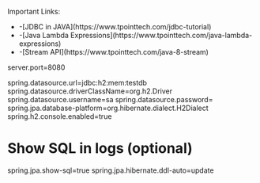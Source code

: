 

Important Links:
<ul>
<li>-[JDBC in JAVA](https://www.tpointtech.com/jdbc-tutorial)</li>
<li>-[Java Lambda Expressions](https://www.tpointtech.com/java-lambda-expressions)</li>
<li>-[Stream API](https://www.tpointtech.com/java-8-stream)</li>
</ul>




server.port=8080

spring.datasource.url=jdbc:h2:mem:testdb
spring.datasource.driverClassName=org.h2.Driver
spring.datasource.username=sa
spring.datasource.password=
spring.jpa.database-platform=org.hibernate.dialect.H2Dialect
spring.h2.console.enabled=true


# Show SQL in logs (optional)
spring.jpa.show-sql=true
spring.jpa.hibernate.ddl-auto=update

